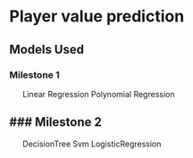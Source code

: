 # Player value prediction

## Models Used

### Milestone 1
<ul>
  <il>Linear Regression</il>
  <il>Polynomial Regression</il>
</ul>

## ### Milestone 2
<ul>
  <il>DecisionTree</il>
  <il>Svm</il>
  <il>LogisticRegression</il>
</ul>

